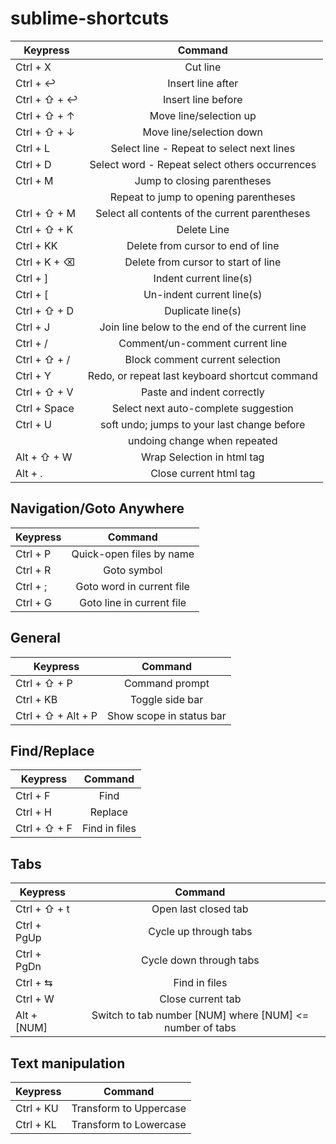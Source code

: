 # sublime-shortcuts

| Keypress        | Command                                                   |
| ------------- |:-------------:|
| Ctrl + X        | Cut line                                                  |
| Ctrl + ↩        | Insert line after                                         |
| Ctrl + ⇧ + ↩    | Insert line before                                        |
| Ctrl + ⇧ + ↑    | Move line/selection up                                    |
| Ctrl + ⇧ + ↓    | Move line/selection down                                  |
| Ctrl + L        | Select line - Repeat to select next lines                 |
| Ctrl + D        | Select word - Repeat select others occurrences            |
| Ctrl + M        | Jump to closing parentheses                               |
|                 | Repeat to jump to opening parentheses                     |
| Ctrl + ⇧ + M    | Select all contents of the current parentheses            |
| Ctrl + ⇧ + K    | Delete Line                                               |
| Ctrl + KK       | Delete from cursor to end of line                         |
| Ctrl + K + ⌫    | Delete from cursor to start of line                       |
| Ctrl + ]        | Indent current line(s)                                    |
| Ctrl + [        | Un-indent current line(s)                                 |
| Ctrl + ⇧ + D    | Duplicate line(s)                                         |
| Ctrl + J        | Join line below to the end of the current line            |
| Ctrl + /        | Comment/un-comment current line                           |
| Ctrl + ⇧ + /    | Block comment current selection                           |
| Ctrl + Y        | Redo, or repeat last keyboard shortcut command            |
| Ctrl + ⇧ + V    | Paste and indent correctly                                |
| Ctrl + Space    | Select next auto-complete suggestion                      |
| Ctrl + U        | soft undo; jumps to your last change before               |
|                 | undoing change when repeated                              |
| Alt + ⇧ +  W    | Wrap Selection in html tag                                |
| Alt + .         | Close current html tag                                    |

## Navigation/Goto Anywhere

| Keypress        | Command                                                   |
| ------------- |:-------------:|
| Ctrl + P        | Quick-open files by name                                  |
| Ctrl + R        | Goto symbol                                               |
| Ctrl + ;        | Goto word in current file                                 |
| Ctrl + G        | Goto line in current file                                 |

## General

| Keypress              | Command                                             |
| ------------- |:-------------:|
| Ctrl + ⇧ + P          | Command prompt                                      |
| Ctrl + KB             | Toggle side bar                                     |
| Ctrl + ⇧ + Alt + P    | Show scope in status bar                            |

## Find/Replace

| Keypress        | Command                                                   |
| ------------- |:-------------:|
| Ctrl + F        | Find                                                      |
| Ctrl + H        | Replace                                                   |
| Ctrl + ⇧ + F    | Find in files                                             |

## Tabs

| Keypress        | Command                                                   |
| ------------- |:-------------:|
| Ctrl + ⇧ + t    | Open last closed tab                                      |
| Ctrl + PgUp     | Cycle up through tabs                                     |
| Ctrl + PgDn     | Cycle down through tabs                                   |
| Ctrl + ⇆        | Find in files                                             |
| Ctrl + W        | Close current tab                                         |
| Alt + [NUM]     | Switch to tab number [NUM] where [NUM] <= number of tabs  |



## Text manipulation

| Keypress        | Command                                                   |
| ------------- |:-------------:|
| Ctrl + KU       | Transform to Uppercase                                    |
| Ctrl + KL       | Transform to Lowercase                                    |
